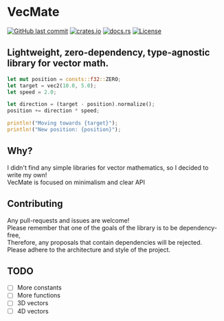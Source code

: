 # VecMate
[![GitHub last commit](https://img.shields.io/github/last-commit/ztry8/vecmate)](https://github.com/ztry8/vecmate/commits)
[![crates.io](https://img.shields.io/crates/v/vecmate)](https://crates.io/crates/vecmate)
[![docs.rs](https://img.shields.io/docsrs/vecmate)](https://docs.rs/vecmate)
[![License](https://img.shields.io/github/license/ztry8/vecmate)](https://github.com/ztry8/vecmate/blob/main/LICENSE)
## Lightweight, zero-dependency, type-agnostic library for vector math.   
```rust
let mut position = consts::f32::ZERO;
let target = vec2(10.0, 5.0);
let speed = 2.0;

let direction = (target - position).normalize();
position += direction * speed;

println!("Moving towards {target}");
println!("New position: {position}");
```

## Why?
I didn't find any simple libraries for vector mathematics, so I decided to write my own!   
VecMate is focused on minimalism and clear API

## Contributing
Any pull-requests and issues are welcome!   
Please remember that one of the goals of the library is to be dependency-free,   
Therefore, any proposals that contain dependencies will be rejected.   
Please adhere to the architecture and style of the project.

## TODO
- [ ] More constants
- [ ] More functions
- [ ] 3D vectors
- [ ] 4D vectors
